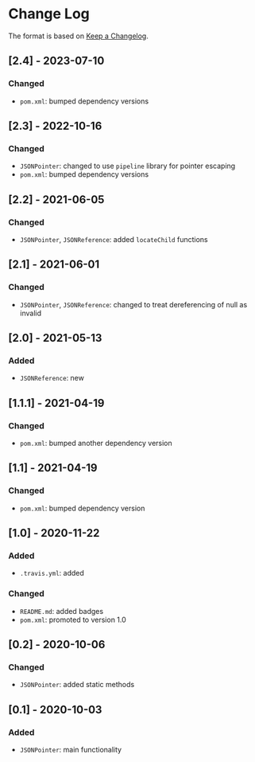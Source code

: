 # Change Log

The format is based on [Keep a Changelog](http://keepachangelog.com/).

## [2.4] - 2023-07-10
### Changed
- `pom.xml`: bumped dependency versions

## [2.3] - 2022-10-16
### Changed
- `JSONPointer`: changed to use `pipeline` library for pointer escaping
- `pom.xml`: bumped dependency versions

## [2.2] - 2021-06-05
### Changed
- `JSONPointer`, `JSONReference`: added `locateChild` functions

## [2.1] - 2021-06-01
### Changed
- `JSONPointer`, `JSONReference`: changed to treat dereferencing of null as invalid

## [2.0] - 2021-05-13
### Added
- `JSONReference`: new

## [1.1.1] - 2021-04-19
### Changed
- `pom.xml`: bumped another dependency version

## [1.1] - 2021-04-19
### Changed
- `pom.xml`: bumped dependency version

## [1.0] - 2020-11-22
### Added
- `.travis.yml`: added
### Changed
- `README.md`: added badges
- `pom.xml`: promoted to version 1.0

## [0.2] - 2020-10-06
### Changed
- `JSONPointer`: added static methods

## [0.1] - 2020-10-03
### Added
- `JSONPointer`: main functionality
